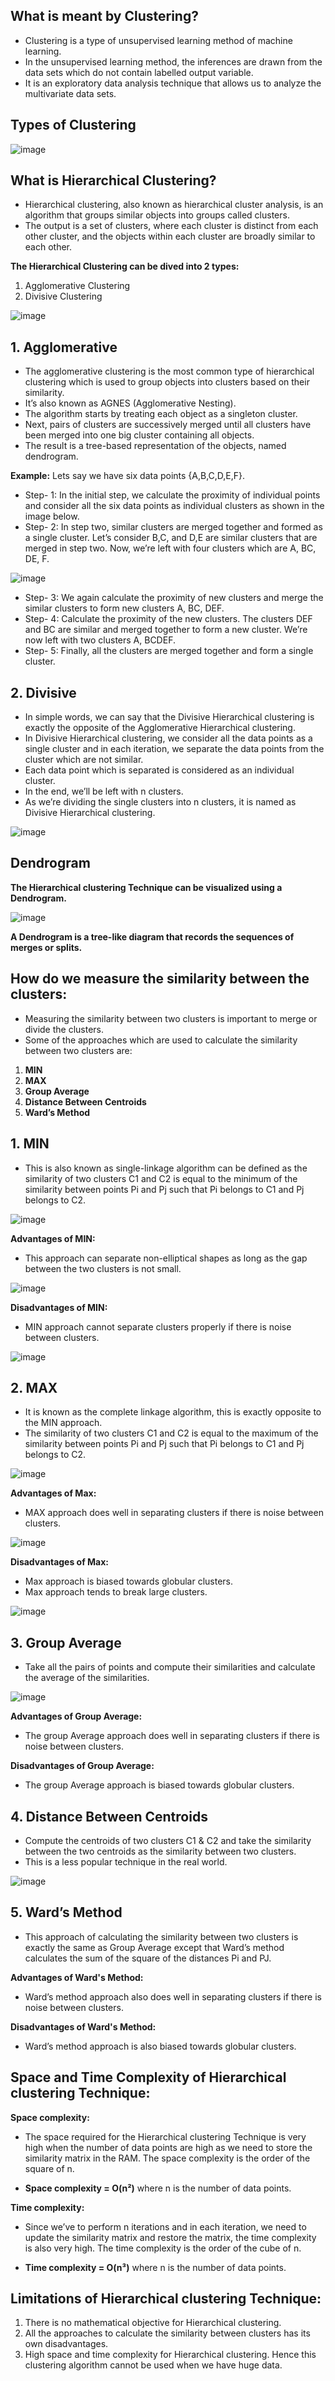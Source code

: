 ## What is meant by Clustering?

- Clustering is a type of unsupervised learning method of machine learning.
- In the unsupervised learning method, the inferences are drawn from the data sets which do not contain labelled output variable. 
- It is an exploratory data analysis technique that allows us to analyze the multivariate data sets.

## Types of Clustering

![image](https://user-images.githubusercontent.com/63282184/134457458-2a8f77b6-3b56-476e-9d0b-a61d7cf90bc7.png)


## **What is Hierarchical Clustering?**

- Hierarchical clustering, also known as hierarchical cluster analysis, is an algorithm that groups similar objects into groups called clusters.
- The output is a set of clusters, where each cluster is distinct from each other cluster, and the objects within each cluster are broadly similar to each other.

**The Hierarchical Clustering can be dived into 2 types:**
1. Agglomerative Clustering
2. Divisive Clustering

![image](https://user-images.githubusercontent.com/63282184/134355337-737f160b-9d31-46f5-8e25-e927ba38bd14.png)



## **1. Agglomerative**

- The agglomerative clustering is the most common type of hierarchical clustering which is used to group objects into clusters based on their similarity. 
- It’s also known as AGNES (Agglomerative Nesting).
- The algorithm starts by treating each object as a singleton cluster. 
- Next, pairs of clusters are successively merged until all clusters have been merged into one big cluster containing all objects. 
- The result is a tree-based representation of the objects, named dendrogram.


**Example:** Lets say we have six data points {A,B,C,D,E,F}.
- Step- 1: In the initial step, we calculate the proximity of individual points and consider all the six data points as individual clusters as shown in the image below.
- Step- 2: In step two, similar clusters are merged together and formed as a single cluster. Let’s consider B,C, and D,E are similar clusters that are merged in step two. Now, we’re left with four clusters which are A, BC, DE, F.

![image](https://user-images.githubusercontent.com/63282184/134357953-59ce9212-0d74-4a12-9b14-25d07899d759.png)

- Step- 3: We again calculate the proximity of new clusters and merge the similar clusters to form new clusters A, BC, DEF.
- Step- 4: Calculate the proximity of the new clusters. The clusters DEF and BC are similar and merged together to form a new cluster. We’re now left with two clusters A, BCDEF.
- Step- 5: Finally, all the clusters are merged together and form a single cluster.

## **2. Divisive**

- In simple words, we can say that the Divisive Hierarchical clustering is exactly the opposite of the Agglomerative Hierarchical clustering. 
- In Divisive Hierarchical clustering, we consider all the data points as a single cluster and in each iteration, we separate the data points from the cluster which are not similar. 
- Each data point which is separated is considered as an individual cluster. 
- In the end, we’ll be left with n clusters.
- As we’re dividing the single clusters into n clusters, it is named as Divisive Hierarchical clustering.

![image](https://user-images.githubusercontent.com/63282184/134359640-2caf09c0-338e-400f-a76a-aa1121f8531d.png)


## Dendrogram
**The Hierarchical clustering Technique can be visualized using a Dendrogram.**

![image](https://user-images.githubusercontent.com/63282184/134359840-bb525d3f-ae04-4220-9d7d-af5234ac6de6.png)

**A Dendrogram is a tree-like diagram that records the sequences of merges or splits.**



## How do we measure the similarity between the clusters:

- Measuring the similarity between two clusters is important to merge or divide the clusters. 
- Some of the approaches which are used to calculate the similarity between two clusters are:

1. **MIN**
2. **MAX**
3. **Group Average**
4. **Distance Between Centroids**
5. **Ward’s Method**

## 1. MIN

- This is also known as single-linkage algorithm can be defined as the similarity of two clusters C1 and C2 is equal to the minimum of the similarity between points Pi and Pj such that Pi belongs to C1 and Pj belongs to C2.

![image](https://user-images.githubusercontent.com/63282184/134361351-425dc982-d8e2-4e40-9d0c-3b31c756ecea.png)

**Advantages of MIN:**

- This approach can separate non-elliptical shapes as long as the gap between the two clusters is not small.

![image](https://user-images.githubusercontent.com/63282184/134362455-82857f21-eb09-4642-a625-5b9189a67df9.png)

**Disadvantages of MIN:**

- MIN approach cannot separate clusters properly if there is noise between clusters.

![image](https://user-images.githubusercontent.com/63282184/134362687-2ab3c381-ac48-4897-9898-b0caf2f84ac8.png)


## 2. **MAX**

- It is known as the complete linkage algorithm, this is exactly opposite to the MIN approach.
- The similarity of two clusters C1 and C2 is equal to the maximum of the similarity between points Pi and Pj such that Pi belongs to C1 and Pj belongs to C2.

![image](https://user-images.githubusercontent.com/63282184/134370428-a5aacc66-0a50-4ecb-9a14-e0071228d3db.png)

**Advantages of Max:**

- MAX approach does well in separating clusters if there is noise between clusters.

![image](https://user-images.githubusercontent.com/63282184/134370685-c2aeb43d-fd7a-4829-91ad-eeab1d12c375.png)


**Disadvantages of Max:**

- Max approach is biased towards globular clusters.
- Max approach tends to break large clusters.

![image](https://user-images.githubusercontent.com/63282184/134370833-4922c60f-199d-46ad-83e9-5ff47a049e8e.png)


## 3. **Group Average**

- Take all the pairs of points and compute their similarities and calculate the average of the similarities.

![image](https://user-images.githubusercontent.com/63282184/134370997-145e13bc-14f7-42cc-ac9e-df1767d2c993.png)


**Advantages of Group Average:**
- The group Average approach does well in separating clusters if there is noise between clusters.

**Disadvantages of Group Average:**
- The group Average approach is biased towards globular clusters.


## 4. **Distance Between Centroids**

- Compute the centroids of two clusters C1 & C2 and take the similarity between the two centroids as the similarity between two clusters. 
- This is a less popular technique in the real world.

![image](https://user-images.githubusercontent.com/63282184/134371740-1cc9cd6d-8162-4f81-ae3f-84f3d559d8b1.png)


## 5. **Ward’s Method**

- This approach of calculating the similarity between two clusters is exactly the same as Group Average except that Ward’s method calculates the sum of the square of the distances Pi and PJ.

**Advantages of Ward's Method:**
- Ward’s method approach also does well in separating clusters if there is noise between clusters.

**Disadvantages of Ward's Method:**
- Ward’s method approach is also biased towards globular clusters.

## Space and Time Complexity of Hierarchical clustering Technique:

**Space complexity:**

- The space required for the Hierarchical clustering Technique is very high when the number of data points are high as we need to store the similarity matrix in the RAM. The space complexity is the order of the square of n.

- **Space complexity = O(n²)** where n is the number of data points.

**Time complexity:**

- Since we’ve to perform n iterations and in each iteration, we need to update the similarity matrix and restore the matrix, the time complexity is also very high. The time complexity is the order of the cube of n.

- **Time complexity = O(n³)** where n is the number of data points.

## Limitations of Hierarchical clustering Technique:

1. There is no mathematical objective for Hierarchical clustering.
2. All the approaches to calculate the similarity between clusters has its own disadvantages.
3. High space and time complexity for Hierarchical clustering. Hence this clustering algorithm cannot be used when we have huge data.
  
